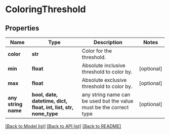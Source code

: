 # ColoringThreshold


## Properties
Name | Type | Description | Notes
------------ | ------------- | ------------- | -------------
**color** | **str** | Color for the threshold. | 
**min** | **float** | Absolute inclusive threshold to color by. | [optional] 
**max** | **float** | Absolute exclusive threshold to color by. | [optional] 
**any string name** | **bool, date, datetime, dict, float, int, list, str, none_type** | any string name can be used but the value must be the correct type | [optional]

[[Back to Model list]](../README.md#documentation-for-models) [[Back to API list]](../README.md#documentation-for-api-endpoints) [[Back to README]](../README.md)



